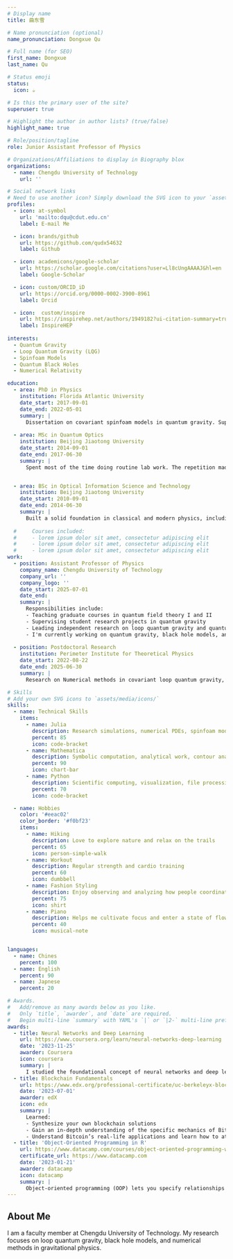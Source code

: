 ```yaml
---
# Display name
title: 曲东雪

# Name pronunciation (optional)
name_pronunciation: Dongxue Qu

# Full name (for SEO)
first_name: Dongxue
last_name: Qu

# Status emoji
status:
  icon: ☕️

# Is this the primary user of the site?
superuser: true

# Highlight the author in author lists? (true/false)
highlight_name: true

# Role/position/tagline
role: Junior Assistant Professor of Physics

# Organizations/Affiliations to display in Biography blox
organizations:
  - name: Chengdu University of Technology
    url: ''

# Social network links
# Need to use another icon? Simply download the SVG icon to your `assets/media/icons/` folder.
profiles:
  - icon: at-symbol
    url: 'mailto:dqu@cdut.edu.cn'
    label: E-mail Me

  - icon: brands/github
    url: https://github.com/qudx54632
    label: Github

  - icon: academicons/google-scholar
    url: https://scholar.google.com/citations?user=Ll8cUngAAAAJ&hl=en
    label: Google-Scholar

  - icon: custom/ORCID_iD
    url: https://orcid.org/0000-0002-3900-8961
    label: Orcid

  - icon:  custom/inspire
    url: https://inspirehep.net/authors/1949182?ui-citation-summary=true
    label: InspireHEP
    
interests:
  - Quantum Gravity
  - Loop Quantum Gravity (LQG)
  - Spinfoam Models
  - Quantum Black Holes
  - Numerical Relativity

education:
  - area: PhD in Physics
    institution: Florida Atlantic University
    date_start: 2017-09-01
    date_end: 2022-05-01
    summary: |
      Dissertation on covariant spinfoam models in quantum gravity. Supervised by Prof. Muxin Han. Published in leading journals including *Phys. Rev. Lett.*, *Phys. Rev. D*, and *npj Quantum Information*.
  
  - area: MSc in Quantum Optics
    institution: Beijing Jiaotong University
    date_start: 2014-09-01
    date_end: 2017-06-30
    summary: |
      Spent most of the time doing routine lab work. The repetition made me reflect on what really matters to me in physics — pushing boundaries, not just collecting data. This became the motivation to pursue theoretical research.


  - area: BSc in Optical Information Science and Technology
    institution: Beijing Jiaotong University
    date_start: 2010-09-01
    date_end: 2014-06-30
    summary: |
      Built a solid foundation in classical and modern physics, including optics, electromagnetism, and quantum basics. It was during this time that I realized I wanted to understand not just how things work — but *why*.
      
  #     Courses included:
  #     - lorem ipsum dolor sit amet, consectetur adipiscing elit
  #     - lorem ipsum dolor sit amet, consectetur adipiscing elit
  #     - lorem ipsum dolor sit amet, consectetur adipiscing elit
work:
  - position: Assistant Professor of Physics
    company_name: Chengdu University of Technology
    company_url: ''
    company_logo: ''
    date_start: 2025-07-01
    date_end: 
    summary: |
      Responsibilities include:
      - Teaching graduate courses in quantum field theory I and II
      - Supervising student research projects in quantum gravity
      - Leading independent research on loop quantum gravity and quantum black holes
      - I'm currently working on quantum gravity, black hole models, and numerical methods for PDEs.
  
  - position: Postdoctoral Research
    institution: Perimeter Institute for Theoretical Physics
    date_start: 2022-08-22
    date_end: 2025-06-30
    summary: |
      Research on Numerical methods in covariant loop quantum gravity, black hole models, and quantum spacetime dynamics.

# Skills
# Add your own SVG icons to `assets/media/icons/`
skills:
  - name: Technical Skills
    items:
      - name: Julia
        description: Research simulations, numerical PDEs, spinfoam models
        percent: 85
        icon: code-bracket
      - name: Mathematica
        description: Symbolic computation, analytical work, contour analysis
        percent: 90
        icon: chart-bar
      - name: Python
        description: Scientific computing, visualization, file processing
        percent: 70
        icon: code-bracket

  - name: Hobbies
    color: '#eeac02'
    color_border: '#f0bf23'
    items:
      - name: Hiking
        description: Love to explore nature and relax on the trails
        percent: 65
        icon: person-simple-walk
      - name: Workout
        description: Regular strength and cardio training
        percent: 60
        icon: dumbbell
      - name: Fashion Styling
        description: Enjoy observing and analyzing how people coordinate outfits and express identity through clothing
        percent: 75
        icon: shirt
      - name: Piano
        description: Helps me cultivate focus and enter a state of flow
        percent: 40
        icon: musical-note


languages:
  - name: Chines
    percent: 100
  - name: English
    percent: 90
  - name: Japnese
    percent: 20

# Awards.
#   Add/remove as many awards below as you like.
#   Only `title`, `awarder`, and `date` are required.
#   Begin multi-line `summary` with YAML's `|` or `|2-` multi-line prefix and indent 2 spaces below.
awards:
  - title: Neural Networks and Deep Learning
    url: https://www.coursera.org/learn/neural-networks-deep-learning
    date: '2023-11-25'
    awarder: Coursera
    icon: coursera
    summary: |
      I studied the foundational concept of neural networks and deep learning. By the end, I was familiar with the significant technological trends driving the rise of deep learning; build, train, and apply fully connected deep neural networks; implement efficient (vectorized) neural networks; identify key parameters in a neural network’s architecture; and apply deep learning to your own applications.
  - title: Blockchain Fundamentals
    url: https://www.edx.org/professional-certificate/uc-berkeleyx-blockchain-fundamentals
    date: '2023-07-01'
    awarder: edX
    icon: edx
    summary: |
      Learned:
      - Synthesize your own blockchain solutions
      - Gain an in-depth understanding of the specific mechanics of Bitcoin
      - Understand Bitcoin’s real-life applications and learn how to attack and destroy Bitcoin, Ethereum, smart contracts and Dapps, and alternatives to Bitcoin’s Proof-of-Work consensus algorithm
  - title: 'Object-Oriented Programming in R'
    url: https://www.datacamp.com/courses/object-oriented-programming-with-s3-and-r6-in-r
    certificate_url: https://www.datacamp.com
    date: '2023-01-21'
    awarder: datacamp
    icon: datacamp
    summary: |
      Object-oriented programming (OOP) lets you specify relationships between functions and the objects that they can act on, helping you manage complexity in your code. This is an intermediate level course, providing an introduction to OOP, using the S3 and R6 systems. S3 is a great day-to-day R programming tool that simplifies some of the functions that you write. R6 is especially useful for industry-specific analyses, working with web APIs, and building GUIs.
---
```


## About Me

I am a faculty member at Chengdu University of Technology. My research focuses on loop quantum gravity, black hole models, and numerical methods in gravitational physics.
